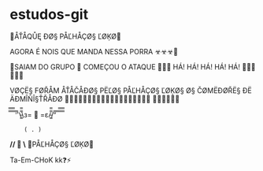 # estudos-git

🤡ÅŤÅQŮĘ ĐØ§ PÅĽHÅÇØ§ ĽØĶØ🤡

AGORA É NOIS QUE MANDA NESSA PORRA ☣☣☣👿

🤡SAIAM DO GRUPO 🤡 COMEÇOU O ATAQUE 🤡🤡🤡 HÁ! HÁ! HÁ! HÁ! HÁ! 🤡🤡🤡🤡🤡🤡

VØÇË§ FØŘÅM ÅŤÅČÅĐØ§ PËĽØ§ PÅĽHÅÇØ§ ĽØĶØ§ Ø§ ČØMËĐØŘË§ ĐË ÄĐMÎÑÎ§ŤŘÅĐØ 🤡🤡🤡🤡🤡🤡🤡🤡🤡🤡🤡🤡🤡🤡🤡🤡🤡🤡🤡 🤡🤡🤡🤡🤡🤡

̿̿ ̿̿ ̿̿ ̿'̿'\̵͇̿̿\з= 🤡 =ε/̵͇̿̿/’̿’̿ ̿ ̿̿ ̿̿ ̿̿

        ( . )

__//   🍆  \\__
🤡PÅĽHÅÇØ§ ĽØĶØ🤡

Ta-Em-CHoK kk❓⚡